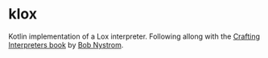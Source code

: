 # klox

Kotlin implementation of a Lox interpreter. Following allong with the [Crafting Interpreters book](http://craftinginterpreters.com/) by [Bob Nystrom](https://github.com/munificent/).

